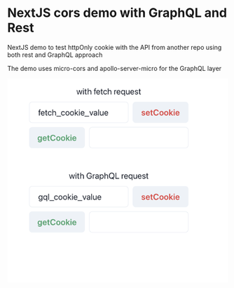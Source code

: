 # NextJS cors demo with GraphQL and Rest

NextJS demo to test httpOnly cookie with the API from another repo using both rest and GraphQL approach

The demo uses micro-cors and apollo-server-micro for the GraphQL layer

![NextJS cors demo with GraphQL and Rest](screenshot.png "Logo Title Text 1")
